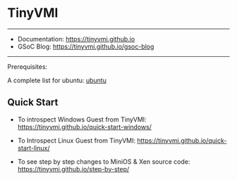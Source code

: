 
# TinyVMI

---

+ Documentation: https://tinyvmi.github.io 
+ GSoC Blog: https://tinyvmi.github.io/gsoc-blog 

---

Prerequisites:

A complete list for ubuntu: [ubuntu](https://gist.github.com/cnlelema/5f14675364a47c6ffa7e34bb6d3ad470)


## Quick Start

+ To introspect Windows Guest from TinyVMI: https://tinyvmi.github.io/quick-start-windows/
+ To Introspect Linux Guest from TinyVMI: https://tinyvmi.github.io/quick-start-linux/

+ To see step by step changes to MiniOS & Xen source code: https://tinyvmi.github.io/step-by-step/

